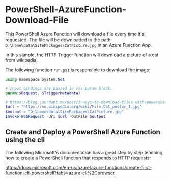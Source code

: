 # PowerShell-AzureFunction-Download-File

This PowerShell Azure Function will download a file every time it's requested. The file will be downloaded to the path `D:\home\data\SitePackages\CatPicture.jpg` in an Azure Function App.

In this sample, the HTTP Trigger function will download a picture of a cat from wikipedia.

The following function `run.ps1` is responsible to download the image:

``` PowerShell
using namespace System.Net

# Input bindings are passed in via param block.
param($Request, $TriggerMetadata)

# https://blog.jourdant.me/post/3-ways-to-download-files-with-powershell
$url = "https://en.wikipedia.org/wiki/File:Cat_poster_1.jpg"
$output = "D:\home\data\SitePackages\CatPicture.jpg"
Invoke-WebRequest -Uri $url -OutFile $output
```
## Create and Deploy a PowerShell Azure Function using the cli

The following Microsoft's documentation has a great step by step teaching how to create a PowerShell function that responds to HTTP requests:

https://docs.microsoft.com/en-us/azure/azure-functions/create-first-function-cli-powershell?tabs=azure-cli%2Cbrowser 
